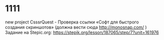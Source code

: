 # 1111
new project
CsssrQuest - Проверка ссылки «Софт для быстрого создания скриншотов» (должна вести сюда http://monosnap.com/ )
Задание на Stepic.org: https://stepik.org/lesson/187065/step/7?unit=161976
